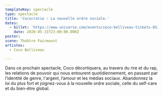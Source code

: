 ```yaml
---
templateKey: spectacle
type: spectacle
title: 'Cococratie : La nouvelle ordre sociale.'
dates: 
  - billet: 'https://www.universe.com/events/coco-belliveau-tickets-8SJWVF'
    date: 2020-05-15T23:00:00.000Z
poster: 
scene: Théâtre Fairmount
artistes:
  - Coco Belliveau

---
```

Dans ce prochain spectacle, Coco décortiquera, au travers du rire et du rap, les relations de pouvoir qui nous entourent quotidiennement, en passant par l’identité de genre, l'argent, l’amour et les médias sociaux. Abandonnez la loi du plus fort et joignez-vous à la nouvelle ordre sociale, celle du self-care et du bien-être global.

